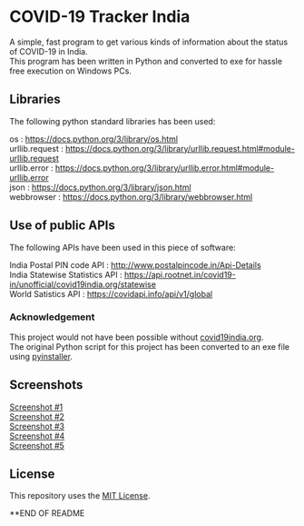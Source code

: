 # COVID-19 Tracker India

A simple, fast program to get various kinds of information about the status of COVID-19 in India.<br />
This program has been written in Python and converted to exe for hassle free execution on Windows PCs.


## Libraries

The following python standard libraries has been used:

os              : <https://docs.python.org/3/library/os.html><br />
urllib.request  : <https://docs.python.org/3/library/urllib.request.html#module-urllib.request><br />
urllib.error    : <https://docs.python.org/3/library/urllib.error.html#module-urllib.error><br />
json            : <https://docs.python.org/3/library/json.html><br />
webbrowser      : <https://docs.python.org/3/library/webbrowser.html><br />


## Use of public APIs

The following APIs have been used in this piece of software:

India Postal PIN code API : <http://www.postalpincode.in/Api-Details><br />
India Statewise Statistics API : <https://api.rootnet.in/covid19-in/unofficial/covid19india.org/statewise><br />
World Satistics API : <https://covidapi.info/api/v1/global><br />


### Acknowledgement

This project would not have been possible without [covid19india.org](https://covid19india.org).<br />
The original Python script for this project has been converted to an exe file using [pyinstaller](https://codeigo.com/python/convert-py-to-exe).


## Screenshots

[Screenshot #1](https://github.com/deeptadeeproy/COVID-19-Tracker-India-Windows-/blob/master/Screenshots/menu.PNG)<br />
[Screenshot #2](https://github.com/deeptadeeproy/COVID-19-Tracker-India-Windows-/blob/master/Screenshots/option1.PNG)<br />
[Screenshot #3](https://github.com/deeptadeeproy/COVID-19-Tracker-India-Windows-/blob/master/Screenshots/option2.PNG)<br />
[Screenshot #4](https://github.com/deeptadeeproy/COVID-19-Tracker-India-Windows-/blob/master/Screenshots/option3.PNG)<br />
[Screenshot #5](https://github.com/deeptadeeproy/COVID-19-Tracker-India-Windows-/blob/master/Screenshots/option4.PNG)


## License

This repository uses the [MIT License](/LICENSE).

**END OF README
